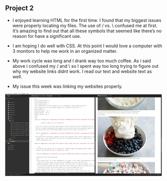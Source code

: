 ## Project 2

+ I enjoyed learning HTML for the first time. I found that my biggest issues were properly locating my files. The use of / vs. \ confused me at first. It’s amazing to find out that all these symbols that seemed like there’s no reason for have a significant use.

+ I am hoping I do well with CSS. At this point I would love a computer with 3 monitors to help me work in an organized matter.

+ My work cycle was long and I drank way too much coffee. As i said above i confused my / and \ so I spent way too long trying to figure out why my website links didnt work. I read our text and website text as well.

+ My issue this week was linking my websites properly. 


![Image of my Atom editor](./images/screenshot.jpg)
